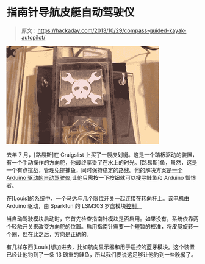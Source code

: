 # 指南针导航皮艇自动驾驶仪

> 原文：<https://hackaday.com/2013/10/29/compass-guided-kayak-autopilot/>

![logo](img/6d9888094c5d2f48c710c9aa8994224a.png)

去年 7 月，[路易斯]在 Craigslist 上买了一艘皮划艇。这是一个踏板驱动的装置，有一个手动操作的方向舵，他最终享受了在水上的时光。[路易斯]鱼，虽然，这是一个有点挑战，管理免提捕鱼，同时保持稳定的路线。他的解决方案是[一个 Arduino 驱动的自动驾驶仪](https://www.youtube.com/watch?v=h9e0JxgUfJM),让他只需按一下按钮就可以搜寻鲑鱼和 Arduino 憎恨者。

在[Louis]的系统中，一个马达与几个限位开关一起连接在转向杆上。该电机由 Arduino 驱动，由 Sparkfun 的 LSM303 罗盘模块[控制。](https://www.sparkfun.com/products/10888)

当自动驾驶模块启动时，它首先检查指南针模块是否启用。如果没有，系统依靠两个轻触开关来改变方向舵的位置。启用指南针需要一个短暂的校准，将皮艇旋转一个圈，但在此之后，方向是正确的。

有几样东西[Louis]想加进去，比如航向显示器和用于遥控的蓝牙模块。这个装置已经让他钓到了一条 13 磅重的鲑鱼，所以我们要说这足够让他钓到一些晚餐了。